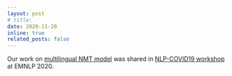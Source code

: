 ```yaml
---
layout: post
# title:
date: 2020-11-20
inline: true
related_posts: false
---
```

Our work on [multilingual NMT model](https://aclanthology.org/2020.nlpcovid19-2.16/) was shared in [NLP-COVID19 workshop](https://www.nlpcovid19workshop.org/emnlp2020/) at EMNLP 2020.